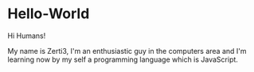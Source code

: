 # Hello-World

Hi Humans!

My name is Zerti3, I'm an enthusiastic guy in the computers area
and I'm learning now by my self a programming language which is JavaScript.
